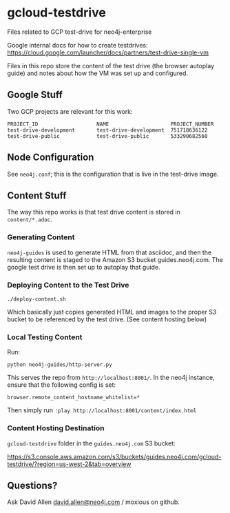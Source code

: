 # gcloud-testdrive

Files related to GCP test-drive for neo4j-enterprise

Google internal docs for how to create testdrives:
https://cloud.google.com/launcher/docs/partners/test-drive-single-vm

Files in this repo store the content of the test drive (the browser autoplay
guide) and notes about how the VM was set up and configured.

## Google Stuff

Two GCP projects are relevant for this work:

```
PROJECT_ID                   NAME                    PROJECT_NUMBER
test-drive-development       test-drive-development  751718636122
test-drive-public            test-drive-public       533290682560
```

## Node Configuration

See `neo4j.conf`; this is the configuration that is live in the test-drive image.

## Content Stuff

The way this repo works is that test drive content is stored in `content/*.adoc`.

### Generating Content

`neo4j-guides` is used to generate HTML from that asciidoc, and then the resulting
content is staged to the Amazon S3 bucket guides.neo4j.com.  The google test drive
is then set up to autoplay that guide.

### Deploying Content to the Test Drive

`./deploy-content.sh`

Which basically just copies generated HTML and images to the proper S3 bucket to be referenced by the test drive.  (See content hosting below)

### Local Testing Content

Run:

```
python neo4j-guides/http-server.py
```

This serves the repo from `http://localhost:8001/`.  In the neo4j instance, ensure that the following
config is set:

```
browser.remote_content_hostname_whitelist=*
```

Then simply run `:play http://localhost:8001/content/index.html`

### Content Hosting Destination

`gcloud-testdrive` folder in the `guides.neo4j.com` S3 bucket:

https://s3.console.aws.amazon.com/s3/buckets/guides.neo4j.com/gcloud-testdrive/?region=us-west-2&tab=overview

## Questions?

Ask David Allen <david.allen@neo4j.com> / moxious on github.
